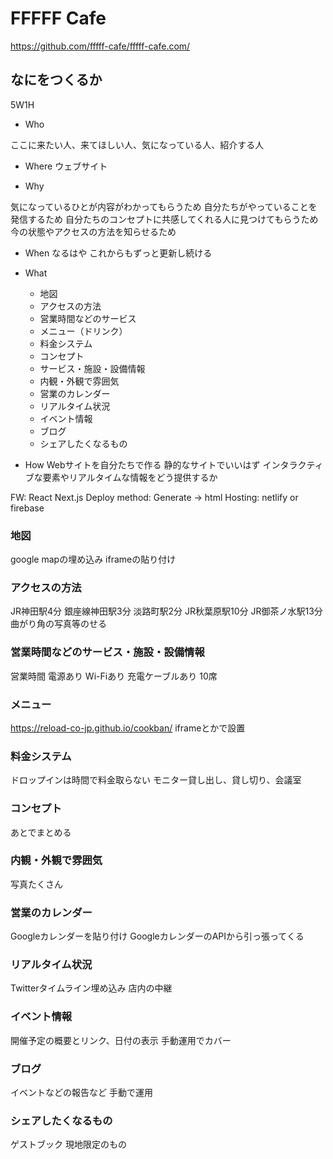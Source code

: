 # FFFFF Cafe
https://github.com/fffff-cafe/fffff-cafe.com/

## なにをつくるか
5W1H
- Who

ここに来たい人、来てほしい人、気になっている人、紹介する人
- Where
ウェブサイト

- Why

気になっているひとが内容がわかってもらうため
自分たちがやっていることを発信するため
自分たちのコンセプトに共感してくれる人に見つけてもらうため
今の状態やアクセスの方法を知らせるため

- When
なるはや
これからもずっと更新し続ける

- What
  - 地図
  - アクセスの方法
  - 営業時間などのサービス
  - メニュー（ドリンク）
  - 料金システム
  - コンセプト
  - サービス・施設・設備情報
  - 内観・外観で雰囲気
  - 営業のカレンダー
  - リアルタイム状況
  - イベント情報
  - ブログ
  - シェアしたくなるもの
- How
 Webサイトを自分たちで作る
 静的なサイトでいいはず
 インタラクティブな要素やリアルタイムな情報をどう提供するか

FW: React Next.js
Deploy method: Generate -> html
Hosting: netlify or firebase

### 地図
 google mapの埋め込み
 iframeの貼り付け  
### アクセスの方法
JR神田駅4分
銀座線神田駅3分
淡路町駅2分
JR秋葉原駅10分
JR御茶ノ水駅13分
曲がり角の写真等のせる
### 営業時間などのサービス・施設・設備情報
営業時間
電源あり
Wi-Fiあり
充電ケーブルあり
10席
### メニュー
https://reload-co-jp.github.io/cookban/
iframeとかで設置
### 料金システム
ドロップインは時間で料金取らない
モニター貸し出し、貸し切り、会議室
### コンセプト
あとでまとめる
### 内観・外観で雰囲気
写真たくさん
### 営業のカレンダー
Googleカレンダーを貼り付け
GoogleカレンダーのAPIから引っ張ってくる
### リアルタイム状況
Twitterタイムライン埋め込み
店内の中継
### イベント情報
開催予定の概要とリンク、日付の表示
 手動運用でカバー
### ブログ
イベントなどの報告など
 手動で運用
### シェアしたくなるもの
ゲストブック
現地限定のもの
